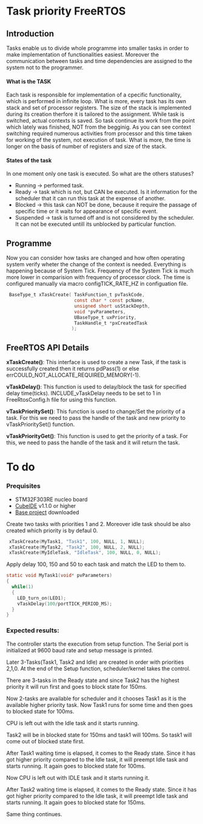 # Task priority FreeRTOS

## Introduction

Tasks enable us to divide whole programme into smaller tasks in order to make implementation of functionalities easiest. Moreover the communication between tasks and time dependencies are assigned to the system not to the programmer.

#### What is the TASK

Each task is responsible for implementation of a cpecific functionality, which is performed in infinite loop.
What is more, every task has its own stack and set of processor registers. The size of the stack is implemented during its creation therfore it is tailored to the assignment.
While task is switched, actual contexts is saved. So task continue its work from the point which lately was finished, NOT from the begginig. 
As you can see context switching required numerous activities from processor and this time taken for working of the system, not execution of task. What is more, the time is longer on the basis of number of registers and size of the stack.

#### States of the task

In one moment only one task is executed. So what are the others statuses?

* Running -> performed task.
* Ready -> task which is not, but CAN be executed. Is it information for the scheduler that it can run this task at the expense of another.
* Blocked -> this task can NOT be done, because it require the passage of specific time or it waits for appearance of specific event.
* Suspended -> task is turned off and is not considered by the scheduler. It can not be executed untill its unblocked by particular function.


## Programme 

Now you can consider how tasks are changed and how often operating system verify wheter the change of the context is needed. Everything is happening because of System Tick. Frequency of the System Tick is much more lower in comparision with frequency of processor clock. The time is configured manually via macro configTICK_RATE_HZ in configuation file. 

```c
 BaseType_t xTaskCreate( TaskFunction_t pvTaskCode,
                         const char * const pcName,
                         unsigned short usStackDepth,
                         void *pvParameters,
                         UBaseType_t uxPriority,
                         TaskHandle_t *pxCreatedTask
                        );
```
## FreeRTOS API Details

**xTaskCreate()**: This interface is used to create a new Task, if the task is successfully created then it returns pdPass(1) or else errCOULD_NOT_ALLOCATE_REQUIRED_MEMORY(-1). 

**vTaskDelay()**: This function is used to delay/block the task for specified delay time(ticks). INCLUDE_vTaskDelay needs to be set to 1 in FreeRtosConfig.h file for using this function. 

**vTaskPrioritySet()**: This function is used to change/Set the priority of a task.
For this we need to pass the handle of the task and new priority to vTaskPrioritySet() function. 

**vTaskPriorityGet()**: This function is used to get the priority of a task.
For this, we need to pass the handle of the task and it will return the task. 

# To do 

### Prequisites

 - STM32F303RE nucleo board
 - [CubeIDE](https://www.st.com/en/development-tools/stm32cubeide.html) v1.1.0 or higher
 - [Base project](foo.com) downloaded

Create two tasks with priorities 1 and 2. Moreover idle task should be also created which priority is by defaul 0.

```c
 xTaskCreate(MyTask1, "Task1", 100, NULL, 1, NULL);
 xTaskCreate(MyTask2, "Task2", 100, NULL, 2, NULL);
 xTaskCreate(MyIdleTask, "IdleTask", 100, NULL, 0, NULL);
```

Apply delay 100, 150 and 50 to each task and match the LED to them to.

```c
static void MyTask1(void* pvParameters)
{
  while(1)
  { 
    LED_turn_on(LED1);
    vTaskDelay(100/portTICK_PERIOD_MS);
  }
}
```

### Expected results:

The controller starts the execution from setup function. The Serial port is initialized at 9600 baud rate and setup message is printed.

Later 3-Tasks(Task1, Task2 and Idle) are created in order with priorities 2,1,0. At the end of the Setup function, scheduler/kernel takes the control.

There are 3-tasks in the Ready state and since Task2 has the highest priority it will run first and goes to block state for 150ms.

Now 2-tasks are available for scheduler and it chooses Task1 as it is the available higher priority task.
Now Task1 runs for some time and then goes to blocked state for 100ms.

CPU is left out with the Idle task and it starts running.

Task2 will be in blocked state for 150ms and task1 will 100ms. So task1 will come out of blocked state first.

After Task1 waiting time is elapsed, it comes to the Ready state. Since it has got higher priority compared to the Idle task, it will preempt Idle task and starts running. It again goes to blocked state for 100ms.

Now CPU is left out with IDLE task and it starts running it.

After Task2 waiting time is elapsed, it comes to the Ready state. Since it has got higher priority compared to the Idle task, it will preempt Idle task and starts running. It again goes to blocked state for 150ms.

Same thing continues.
